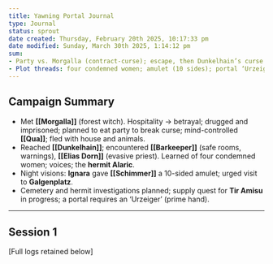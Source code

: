 ```yaml
---
title: Yawning Portal Journal
type: Journal
status: sprout
date created: Thursday, February 20th 2025, 10:17:33 pm
date modified: Sunday, March 30th 2025, 1:14:12 pm
sum:
- Party vs. Morgalla (contract-curse); escape, then Dunkelhain’s curse investigation (church, graves, hermit)
- Plot threads: four condemned women; amulet (10 sides); portal ‘Urzeiger’; supply run for Tir Amisu
---
```


## Campaign Summary
- Met **[[Morgalla]]** (forest witch). Hospitality → betrayal; drugged and imprisoned; planned to eat party to break curse; mind-controlled **[[Qua]]**; fled with house and animals.
- Reached **[[Dunkelhain]]**; encountered **[[Barkeeper]]** (safe rooms, warnings), **[[Elias Dorn]]** (evasive priest). Learned of four condemned women; voices; the **hermit Alaric**.
- Night visions: **Ignara** gave **[[Schimmer]]** a 10-sided amulet; urged visit to **Galgenplatz**.
- Cemetery and hermit investigations planned; supply quest for **Tir Amisu** in progress; a portal requires an ‘Urzeiger’ (prime hand).

---

## Session 1

[Full logs retained below]
